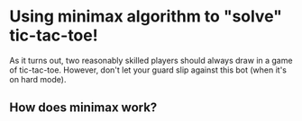 # Using minimax algorithm to "solve" tic-tac-toe!

As it turns out, two reasonably skilled players should always draw in a game of tic-tac-toe. However, don't let your guard slip against this bot (when it's on hard mode).

## How does minimax work?
